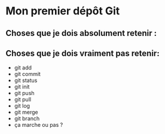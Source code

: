 # Mon premier dépôt Git

## Choses que je dois absolument retenir : 

## Choses que je dois vraiment pas retenir: 

- git add
- git commit 
- git status
- git init
- git push
- git pull
- git log 
- git merge
- git branch
- ça marche ou pas ?